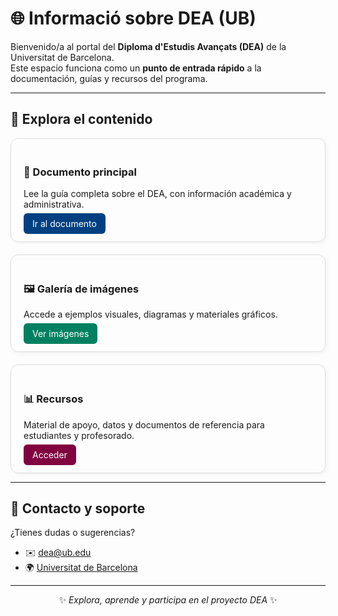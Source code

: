 # 🌐 Informació sobre DEA (UB)

Bienvenido/a al portal del **Diploma d'Estudis Avançats (DEA)** de la Universitat de Barcelona.  
Este espacio funciona como un **punto de entrada rápido** a la documentación, guías y recursos del programa.

---

## 🚀 Explora el contenido

<div style="display: flex; flex-wrap: wrap; gap: 20px;">

  <div style="flex: 1; min-width: 250px; border: 1px solid #ddd; border-radius: 12px; padding: 20px; box-shadow: 2px 2px 6px rgba(0,0,0,0.05);">
    <h3>📘 Documento principal</h3>
    <p>Lee la guía completa sobre el DEA, con información académica y administrativa.</p>
    <a href="01-paper.html" style="background:#004080; color:white; padding:8px 14px; border-radius:6px; text-decoration:none;">Ir al documento</a>
  </div>

  <div style="flex: 1; min-width: 250px; border: 1px solid #ddd; border-radius: 12px; padding: 20px; box-shadow: 2px 2px 6px rgba(0,0,0,0.05);">
    <h3>🖼️ Galería de imágenes</h3>
    <p>Accede a ejemplos visuales, diagramas y materiales gráficos.</p>
    <a href="images/" style="background:#008060; color:white; padding:8px 14px; border-radius:6px; text-decoration:none;">Ver imágenes</a>
  </div>

  <div style="flex: 1; min-width: 250px; border: 1px solid #ddd; border-radius: 12px; padding: 20px; box-shadow: 2px 2px 6px rgba(0,0,0,0.05);">
    <h3>📊 Recursos</h3>
    <p>Material de apoyo, datos y documentos de referencia para estudiantes y profesorado.</p>
    <a href="resources.html" style="background:#800040; color:white; padding:8px 14px; border-radius:6px; text-decoration:none;">Acceder</a>
  </div>

</div>

---

## 📌 Contacto y soporte

¿Tienes dudas o sugerencias?  

- ✉️ [dea@ub.edu](mailto:dea@ub.edu)  
- 🌍 [Universitat de Barcelona](https://www.ub.edu)  

---

<div align="center">

✨ *Explora, aprende y participa en el proyecto DEA* ✨  

</div>
